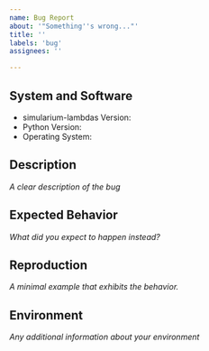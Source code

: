 ```yaml
---
name: Bug Report
about: '"Something''s wrong..."'
title: ''
labels: 'bug'
assignees: ''

---
```


## System and Software
* simularium-lambdas Version:
* Python Version:
* Operating System:


## Description
*A clear description of the bug*




## Expected Behavior
*What did you expect to happen instead?*




## Reproduction
*A minimal example that exhibits the behavior.*




## Environment
*Any additional information about your environment*
